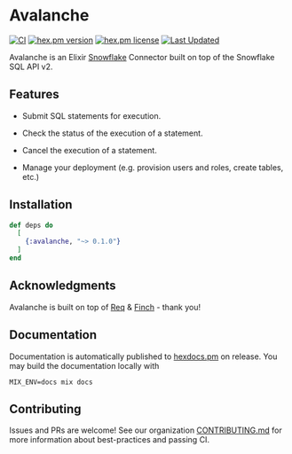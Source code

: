 # Avalanche

[![CI](https://github.com/HGInsights/avalanche/actions/workflows/elixir-ci.yml/badge.svg)](https://github.com/HGInsights/avalanche/actions/workflows/elixir-ci.yml)
[![hex.pm version](https://img.shields.io/hexpm/v/avalanche.svg)](https://hex.pm/packages/avalanche)
[![hex.pm license](https://img.shields.io/hexpm/l/avalanche.svg)](https://github.com/HGInsights/avalanche/blob/main/LICENSE)
[![Last Updated](https://img.shields.io/github/last-commit/HGInsights/avalanche.svg)](https://github.com/HGInsights/avalanche/commits/main)

<!-- MDOC !-->

Avalanche is an Elixir [Snowflake](https://docs.snowflake.com/en/developer-guide/sql-api/index.html) Connector built on top of the Snowflake SQL API v2.

## Features

* Submit SQL statements for execution.

* Check the status of the execution of a statement.

* Cancel the execution of a statement.

* Manage your deployment (e.g. provision users and roles, create tables, etc.)

## Installation

```elixir
def deps do
  [
    {:avalanche, "~> 0.1.0"}
  ]
end
```

<!-- MDOC !-->

## Acknowledgments

Avalanche is built on top of [Req](https://github.com/hginsights/req) & [Finch](http://github.com/keathley/finch) - thank you!

## Documentation

Documentation is automatically published to [hexdocs.pm](https://hexdocs.pm/avalanche) on release.
You may build the documentation locally with

```
MIX_ENV=docs mix docs
```

## Contributing

Issues and PRs are welcome! See our organization [CONTRIBUTING.md](https://github.com/HGInsights/.github/blob/main/CONTRIBUTING.md) for more information about best-practices and passing CI.
